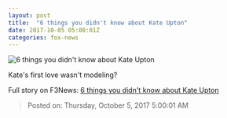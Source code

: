 ```yaml
---
layout: post
title:  "6 things you didn't know about Kate Upton"
date: 2017-10-05 05:00:01Z
categories: fox-news
---
```


![6 things you didn't know about Kate Upton](http://a57.foxnews.com/media2.foxnews.com/BrightCove/694940094001/2016/05/03/0/0/694940094001_4876014729001_050316-ff-upton-1280.jpg?ve=1)

Kate's first love wasn't modeling?


Full story on F3News: [6 things you didn't know about Kate Upton](http://www.f3nws.com/n/yrQPjG)

> Posted on: Thursday, October 5, 2017 5:00:01 AM
